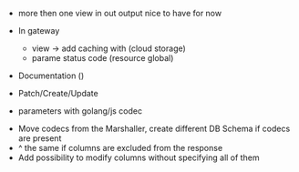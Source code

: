 * more then one view in out output nice to have for now
* In gateway
    - view -> add caching with (cloud storage)
    - parame status code (resource global)

* Documentation ()
* Patch/Create/Update
- parameters with golang/js codec
* Move codecs from the Marshaller, create different DB Schema if codecs are present
* ^ the same if columns are excluded from the response
* Add possibility to modify columns without specifying all of them 